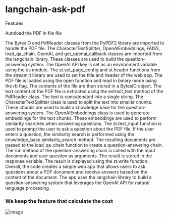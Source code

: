 # langchain-ask-pdf

Features

Autoload the PDF in file file

The BytesIO and PdfReader classes from the PyPDF2 library are imported to handle the PDF file.
The CharacterTextSplitter, OpenAIEmbeddings, FAISS, load_qa_chain, OpenAI, and get_openai_callback classes are imported from the langchain library. These classes are used to build the question-answering system.
The OpenAI API key is set as an environment variable using the os module.
The st.set_page_config and st.header functions from the streamlit library are used to set the title and header of the web app.
The PDF file is loaded using the open function and read in binary mode using the rb flag. The contents of the file are then stored in a BytesIO object.
The text content of the PDF file is extracted using the extract_text method of the PdfReader class. The text is concatenated into a single string.
The CharacterTextSplitter class is used to split the text into smaller chunks. These chunks are used to build a knowledge base for the question-answering system.
The OpenAIEmbeddings class is used to generate embeddings for the text chunks. These embeddings are used to perform similarity searches when answering questions.
The st.text_input function is used to prompt the user to ask a question about the PDF file.
If the user enters a question, the similarity search is performed using the knowledge_base.similarity_search method. The resulting documents are passed to the load_qa_chain function to create a question-answering chain.
The run method of the question-answering chain is called with the input documents and user question as arguments. The result is stored in the response variable.
The result is displayed using the st.write function.
Overall, the code creates a simple web app that allows users to ask questions about a PDF document and receive answers based on the content of the document. The app uses the langchain library to build a question-answering system that leverages the OpenAI API for natural language processing.

### We keep the feature that calculate the cost 

![image](https://user-images.githubusercontent.com/17680194/236060286-6b796e29-359c-436e-b9a9-2c8553920914.png)


